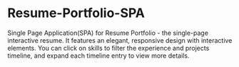 # Resume-Portfolio-SPA
Single Page Application(SPA) for Resume Portfolio - the single-page interactive resume.  It features an elegant, responsive design with interactive elements. You can click on skills to filter the experience and projects timeline, and expand each timeline entry to view more details. 
